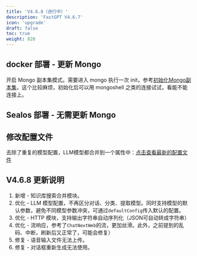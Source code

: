 ```yaml
---
title: 'V4.6.8（进行中）'
description: 'FastGPT V4.6.7'
icon: 'upgrade'
draft: false
toc: true
weight: 828
---
```


## docker 部署 - 更新 Mongo

开启 Mongo 副本集模式。需要进入 mongo 执行一次 init，参考[初始化Mongo副本集](/docs/development/docker/#四初始化-mongo-副本集)，这个比较麻烦，初始化后可以用 mongoshell 之类的连接试试，看能不能连接上。

## Sealos 部署 - 无需更新 Mongo

## 修改配置文件

去除了重复的模型配置，LLM模型都合并到一个属性中：[点击查看最新的配置文件](/docs/development/configuration/)

## V4.6.8 更新说明

1. 新增 - 知识库搜索合并模块。
1. 优化 - LLM 模型配置，不再区分对话、分类、提取模型。同时支持模型的默认参数，避免不同模型参数冲突，可通过`defaultConfig`传入默认的配置。
2. 优化 - HTTP 模块，支持输出字符串自动序列化（JSON可自动转成字符串）
3. 优化 - 流响应，参考了`ChatNextWeb`的流，更加丝滑。此外，之前提到的乱码、中断，刷新后又正常了，可能会修复）
4. 修复 - 语音输入文件无法上传。
5. 修复 - 对话框重新生成无法使用。